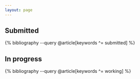 ```yaml
---
layout: page
---
```


## Submitted

{% bibliography --query @article[keywords ^= submitted] %}

## In progress

{% bibliography --query @article[keywords ^= working] %}